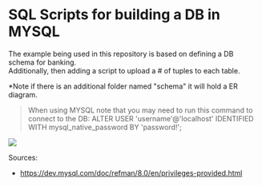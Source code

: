 # SQL Scripts for building a DB in MYSQL

The example being used in this repository is based on defining a DB schema for banking.  <br>Additionally, then adding a script to upload a # of tuples to each table. 

*Note if there is an additional folder named "schema" it will hold a ER diagram. 


> When using MYSQL note that you may need to run this command to connect to the DB: ALTER USER 'username'@'localhost' IDENTIFIED WITH mysql_native_password BY 'password!';

<img src="../bank_sql/images/vs_code_photo.png"> 



Sources: 
- https://dev.mysql.com/doc/refman/8.0/en/privileges-provided.html
